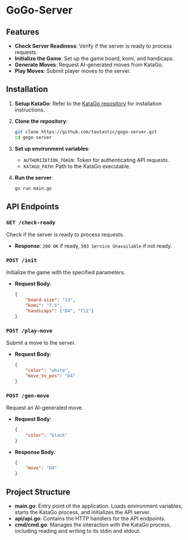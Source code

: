 # GoGo-Server

## Features

- **Check Server Readiness**: Verify if the server is ready to process requests.
- **Initialize the Game**: Set up the game board, komi, and handicaps.
- **Generate Moves**: Request AI-generated moves from KataGo.
- **Play Moves**: Submit player moves to the server.

## Installation

1. **Setup KataGo**:
    Refer to the [KataGo repository](https://github.com/lightvector/KataGo) for installation instructions.

2. **Clone the repository**:
    ```sh
    git clone https://github.com/tautastic/gogo-server.git
    cd gogo-server
    ```

3. **Set up environment variables**:
    - `AUTHORIZATION_TOKEN`: Token for authenticating API requests.
    - `KATAGO_PATH`: Path to the KataGo executable.

4. **Run the server**:
    ```sh
    go run main.go
    ```

## API Endpoints

### `GET /check-ready`

Check if the server is ready to process requests.

- **Response**: `200 OK` if ready, `503 Service Unavailable` if not ready.

### `POST /init`

Initialize the game with the specified parameters.

- **Request Body**:
    ```json
    {
        "board-size": "13",
        "komi": "7.5",
        "handicaps": ["D4", "F11"]
    }
    ```

### `POST /play-move`

Submit a move to the server.

- **Request Body**:
    ```json
    {
        "color": "white",
        "move_to_pos": "D4"
    }
    ```

### `POST /gen-move`

Request an AI-generated move.

- **Request Body**:
    ```json
    {
        "color": "black"
    }
    ```

- **Response Body**:
    ```json
    {
        "move": "D4"
    }
    ```

## Project Structure

- **main.go**: Entry point of the application. Loads environment variables, starts the KataGo process, and initializes the API server.
- **api/api.go**: Contains the HTTP handlers for the API endpoints.
- **cmd/cmd.go**: Manages the interaction with the KataGo process, including reading and writing to its stdin and stdout.
